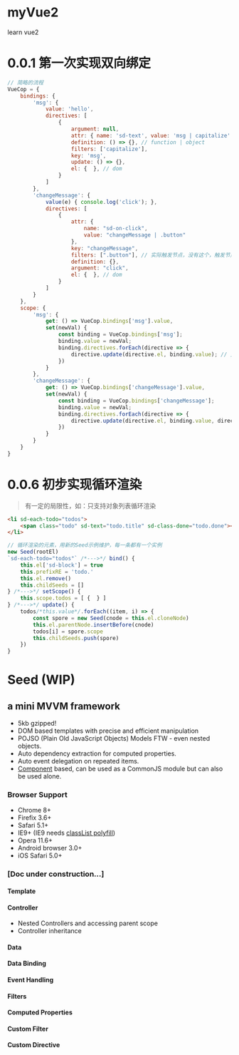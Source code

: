 # myVue2
learn vue2

# 0.0.1 第一次实现双向绑定

```js
// 简略的流程
VueCop = {
    bindings: {
        'msg': {
            value: 'hello',
            directives: [
                {
                    argument: null,
                    attr: { name: 'sd-text', value: 'msg | capitalize' },
                    definition: () => {}, // function | object
                    filters: ['capitalize'],
                    key: 'msg',
                    update: () => {},
                    el: {  }, // dom
                }
            ]
        },
        'changeMessage': {
            value(e) { console.log('click'); },
            directives: [
                {
                    attr: {
                        name: "sd-on-click",
                        value: "changeMessage | .button"
                    },
                    key: "changeMessage",
                    filters: [".button"], // 实际触发节点，没有这个，触发节点就是绑定节点
                    definition: {},
                    argument: "click",
                    el: {  }, // dom
                }
            ]
        }
    },
    scope: {
        'msg': {
            get: () => VueCop.bindings['msg'].value,
            set(newVal) {
                const binding = VueCop.bindings['msg'];
                binding.value = newVal;
                binding.directives.forEach(directive => {
                    directive.update(directive.el, binding.value); // 更新dom
                })
            }
        },
        'changeMessage': {
            get: () => VueCop.bindings['changeMessage'].value,
            set(newVal) {
                const binding = VueCop.bindings['changeMessage'];
                binding.value = newVal;
                binding.directives.forEach(directive => {
                    directive.update(directive.el, binding.value, directive.argument, directive, VueCop); // 触发事件
                })
            }
        }
    }
}
```


# 0.0.6 初步实现循环渲染
> 有一定的局限性，如：只支持对象列表循环渲染
```html
<li sd-each-todo="todos">
    <span class="todo" sd-text="todo.title" sd-class-done="todo.done"></span>   
</li>
```
```js
// 循环渲染的元素，用新的Seed示例维护，每一条都有一个实例
new Seed(rootEl)
`sd-each-todo="todos"` /*--->*/ bind() {
    this.el['sd-block'] = true
    this.prefixRE = 'todo.'
    this.el.remove()
    this.childSeeds = []
} /*--->*/ setScope() {
    this.scope.todos = [ {  } ]
} /*--->*/ update() {
    todos/*this.value*/.forEach((item, i) => {
        const spore = new Seed(cnode = this.el.cloneNode)
        this.el.parentNode.insertBefore(cnode)
        todos[i] = spore.scope
        this.childSeeds.push(spore)
    })
}
```

# Seed (WIP)
## a mini MVVM framework

- 5kb gzipped!
- DOM based templates with precise and efficient manipulation
- POJSO (Plain Old JavaScript Objects) Models FTW - even nested objects.
- Auto dependency extraction for computed properties.
- Auto event delegation on repeated items.
- [Component](https://github.com/component/component) based, can be used as a CommonJS module but can also be used alone.

### Browser Support

- Chrome 8+
- Firefix 3.6+
- Safari 5.1+
- IE9+ (IE9 needs [classList polyfill](https://github.com/remy/polyfills/blob/master/classList.js))
- Opera 11.6+
- Android browser 3.0+
- iOS Safari 5.0+


### [Doc under construction...]

#### Template

#### Controller

- Nested Controllers and accessing parent scope
- Controller inheritance

#### Data

#### Data Binding

#### Event Handling

#### Filters

#### Computed Properties

#### Custom Filter

#### Custom Directive